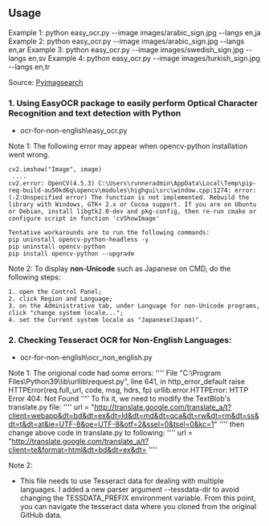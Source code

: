## Usage
Example 1: python easy_ocr.py --image images/arabic_sign.jpg --langs en,ja
Example 2: python easy_ocr.py --image images/arabic_sign.jpg --langs en,ar
Example 3: python easy_ocr.py --image images/swedish_sign.jpg --langs en,sv
Example 4: python easy_ocr.py --image images/turkish_sign.jpg --langs en,tr

Source: [Pyimagsearch](https://www.pyimagesearch.com/) 

### 1. Using EasyOCR package to easily perform Optical Character Recognition and text detection with Python
- ocr-for-non-english\easy_ocr.py

Note 1: The following error may appear when opencv-python installation went wrong. 
```` 
cv2.imshow("Image", image)
 ....
cv2.error: OpenCV(4.5.3) C:\Users\runneradmin\AppData\Local\Temp\pip-req-build-au50kd6q\opencv\modules\highgui\src\window.cpp:1274: error: (-2:Unspecified error) The function is not implemented. Rebuild the library with Windows, GTK+ 2.x or Cocoa support. If you are on Ubuntu or Debian, install libgtk2.0-dev and pkg-config, then re-run cmake or configure script in function 'cvShowImage'

Tentative workarounds are to run the following commands:
pip uninstall opencv-python-headless -y 
pip uninstall opencv-python
pip install opencv-python --upgrade
````

Note 2: To display **non-Unicode** such as Japanese on CMD, do the following steps:
```` 
1. open the Control Panel;
2. click Region and Language;
3. on the Administrative tab, under Language for non-Unicode programs, click "change system locale...";
4. set the Current system locale as "Japanese(Japan)".
````

### 2. Checking Tesseract OCR for Non-English Languages:
- ocr-for-non-english\ocr_non_english.py

Note 1: The origional code had some errors:
''''
File "C:\Program Files\Python39\lib\urllib\request.py", line 641, in http_error_default
    raise HTTPError(req.full_url, code, msg, hdrs, fp)
urllib.error.HTTPError: HTTP Error 404: Not Found
''''
To fix it, we need to modify the TextBlob's translate.py file:
''''
url = "http://translate.google.com/translate_a/t?client=webapp&dt=bd&dt=ex&dt=ld&dt=md&dt=qca&dt=rw&dt=rm&dt=ss&dt=t&dt=at&ie=UTF-8&oe=UTF-8&otf=2&ssel=0&tsel=0&kc=1"
''''
then change above code in translate.py to following:
''''
url = "http://translate.google.com/translate_a/t?client=te&format=html&dt=bd&dt=ex&dt=
''''

Note 2:
- This file needs to use Tesseract data for dealing with multiple languages. I added a new parser argument --tessdata-dir to avoid changing the TESSDATA_PREFIX environment variable. From this point, you can navigate the tesseract data where you cloned from the original GitHub data. 
